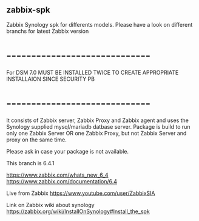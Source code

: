 ## zabbix-spk

Zabbix Synology spk for differents models. Please have a look on different branchs for latest Zabbix version

# -----------------------------
For DSM 7.0 MUST BE INSTALLED TWICE TO CREATE APPROPRIATE INSTALLAION SINCE SECURITY PB 
# -----------------------------


It consists of Zabbix server, Zabbix Proxy and Zabbix agent and uses the Synology supplied mysql/mariadb datbase server. 
Package is build to run only one Zabbix Server OR one Zabbix Proxy, but not Zabbix Server and proxy on the same time.

Please ask in case your package is not available.

This branch is 6.4.1


https://www.zabbix.com/whats_new_6_4
https://www.zabbix.com/documentation/6.4



Live from Zabbix 
https://www.youtube.com/user/ZabbixSIA

Link on Zabbix wiki about synology
https://zabbix.org/wiki/InstallOnSynology#Install_the_spk
